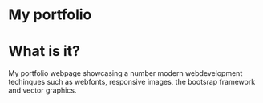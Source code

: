 # My portfolio

# What is it?
My portfolio webpage showcasing a number modern webdevelopment techinques such
as webfonts, responsive images, the bootsrap framework and vector graphics.
